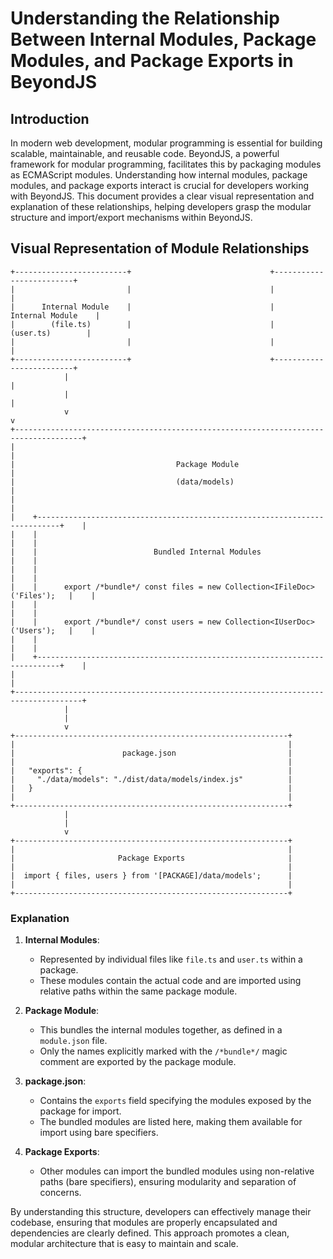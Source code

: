 # Understanding the Relationship Between Internal Modules, Package Modules, and Package Exports in BeyondJS

## Introduction

In modern web development, modular programming is essential for building scalable, maintainable, and reusable code. BeyondJS, a powerful framework for modular programming, facilitates this by packaging modules as ECMAScript modules. Understanding how internal modules, package modules, and package exports interact is crucial for developers working with BeyondJS. This document provides a clear visual representation and explanation of these relationships, helping developers grasp the modular structure and import/export mechanisms within BeyondJS.

## Visual Representation of Module Relationships

```
+-------------------------+                               +-------------------------+
|                         |                               |                         |
|      Internal Module    |                               |      Internal Module    |
|        (file.ts)        |                               |        (user.ts)        |
|                         |                               |                         |
+-------------------------+                               +-------------------------+
            |                                                         |
            |                                                         |
            v                                                         v
+-------------------------------------------------------------------------------------+
|                                                                                     |
|                                    Package Module                                   |
|                                    (data/models)                                    |
|                                                                                     |
|    +---------------------------------------------------------------------------+    |
|    |                                                                           |    |
|    |                          Bundled Internal Modules                         |    |
|    |                                                                           |    |
|    |      export /*bundle*/ const files = new Collection<IFileDoc>('Files');   |    |
|    |                                                                           |    |
|    |      export /*bundle*/ const users = new Collection<IUserDoc>('Users');   |    |
|    |                                                                           |    |
|    +---------------------------------------------------------------------------+    |
|                                                                                     |
+-------------------------------------------------------------------------------------+
            |
            |
            v
+-------------------------------------------------------------+
|                                                             |
|                        package.json                         |
|                                                             |
|   "exports": {                                              |
|     "./data/models": "./dist/data/models/index.js"          |
|   }                                                         |
|                                                             |
+-------------------------------------------------------------+
            |
            |
            v
+-------------------------------------------------------------+
|                                                             |
|                       Package Exports                       |
|                                                             |
|  import { files, users } from '[PACKAGE]/data/models';      |
|                                                             |
+-------------------------------------------------------------+
```

### Explanation

1. **Internal Modules**:
   - Represented by individual files like `file.ts` and `user.ts` within a package.
   - These modules contain the actual code and are imported using relative paths within the same package module.

2. **Package Module**:
   - This bundles the internal modules together, as defined in a `module.json` file.
   - Only the names explicitly marked with the `/*bundle*/` magic comment are exported by the package module.

3. **package.json**:
   - Contains the `exports` field specifying the modules exposed by the package for import.
   - The bundled modules are listed here, making them available for import using bare specifiers.

4. **Package Exports**:
   - Other modules can import the bundled modules using non-relative paths (bare specifiers), ensuring modularity and separation of concerns.

By understanding this structure, developers can effectively manage their codebase, ensuring that modules are properly encapsulated and dependencies are clearly defined. This approach promotes a clean, modular architecture that is easy to maintain and scale.